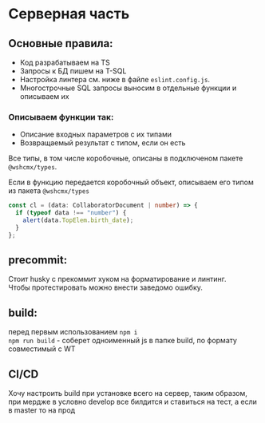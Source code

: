 # Серверная часть

## Основные правила:

- Код разрабатываем на TS
- Запросы к БД пишем на T-SQL
- Настройка линтера см. ниже в файле `eslint.config.js`.
- Многострочные SQL запросы выносим в отдельные функции и описываем их

### Описываем функции так:

- Описание входных параметров с их типами
- Возвращаемый результат с типом, если он есть

Все типы, в том числе коробочные, описаны в подключеном пакете `@wshcmx/types`.

Если в функцию передается коробочный объект, описываем его типом из пакета `@wshcmx/types`

```typescript
const cl = (data: CollaboratorDocument | number) => {
  if (typeof data !== "number") {
    alert(data.TopElem.birth_date);
  }
};
```

## precommit:

Стоит husky с прекоммит хуком на форматирование и линтинг.  
Чтобы протестировать можно внести заведомо ошибку.

## build:

перед первым использованием `npm i`  
`npm run build` - соберет одноименный js в папке build, по формату совместимый с WT

## CI/CD

Хочу настроить build при установке всего на сервер, таким образом, при мердже в 
условно develop все билдится и ставиться на тест, а если в master то на прод